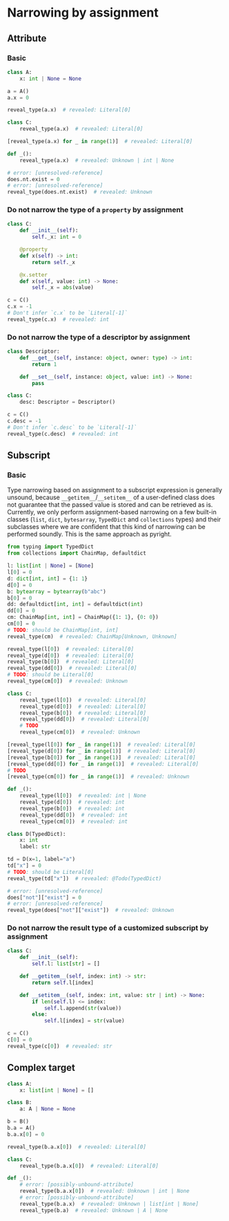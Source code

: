 # Narrowing by assignment

## Attribute

### Basic

```py
class A:
    x: int | None = None

a = A()
a.x = 0

reveal_type(a.x)  # revealed: Literal[0]

class C:
    reveal_type(a.x)  # revealed: Literal[0]

[reveal_type(a.x) for _ in range(1)]  # revealed: Literal[0]

def _():
    reveal_type(a.x)  # revealed: Unknown | int | None

# error: [unresolved-reference]
does.nt.exist = 0
# error: [unresolved-reference]
reveal_type(does.nt.exist)  # revealed: Unknown
```

### Do not narrow the type of a `property` by assignment

```py
class C:
    def __init__(self):
        self._x: int = 0

    @property
    def x(self) -> int:
        return self._x

    @x.setter
    def x(self, value: int) -> None:
        self._x = abs(value)

c = C()
c.x = -1
# Don't infer `c.x` to be `Literal[-1]`
reveal_type(c.x)  # revealed: int
```

### Do not narrow the type of a descriptor by assignment

```py
class Descriptor:
    def __get__(self, instance: object, owner: type) -> int:
        return 1

    def __set__(self, instance: object, value: int) -> None:
        pass

class C:
    desc: Descriptor = Descriptor()

c = C()
c.desc = -1
# Don't infer `c.desc` to be `Literal[-1]`
reveal_type(c.desc)  # revealed: int
```

## Subscript

### Basic

Type narrowing based on assignment to a subscript expression is generally unsound, because
`__getitem__`/`__setitem__` of a user-defined class does not guarantee that the passed value is
stored and can be retrieved as is. Currently, we only perform assignment-based narrowing on a few
built-in classes (`list`, `dict`, `bytesarray`, `TypedDict` and `collections` types) and their
subclasses where we are confident that this kind of narrowing can be performed soundly. This is the
same approach as pyright.

```py
from typing import TypedDict
from collections import ChainMap, defaultdict

l: list[int | None] = [None]
l[0] = 0
d: dict[int, int] = {1: 1}
d[0] = 0
b: bytearray = bytearray(b"abc")
b[0] = 0
dd: defaultdict[int, int] = defaultdict(int)
dd[0] = 0
cm: ChainMap[int, int] = ChainMap({1: 1}, {0: 0})
cm[0] = 0
# TODO: should be ChainMap[int, int]
reveal_type(cm)  # revealed: ChainMap[Unknown, Unknown]

reveal_type(l[0])  # revealed: Literal[0]
reveal_type(d[0])  # revealed: Literal[0]
reveal_type(b[0])  # revealed: Literal[0]
reveal_type(dd[0])  # revealed: Literal[0]
# TODO: should be Literal[0]
reveal_type(cm[0])  # revealed: Unknown

class C:
    reveal_type(l[0])  # revealed: Literal[0]
    reveal_type(d[0])  # revealed: Literal[0]
    reveal_type(b[0])  # revealed: Literal[0]
    reveal_type(dd[0])  # revealed: Literal[0]
    # TODO
    reveal_type(cm[0])  # revealed: Unknown

[reveal_type(l[0]) for _ in range(1)]  # revealed: Literal[0]
[reveal_type(d[0]) for _ in range(1)]  # revealed: Literal[0]
[reveal_type(b[0]) for _ in range(1)]  # revealed: Literal[0]
[reveal_type(dd[0]) for _ in range(1)]  # revealed: Literal[0]
# TODO
[reveal_type(cm[0]) for _ in range(1)]  # revealed: Unknown

def _():
    reveal_type(l[0])  # revealed: int | None
    reveal_type(d[0])  # revealed: int
    reveal_type(b[0])  # revealed: int
    reveal_type(dd[0])  # revealed: int
    reveal_type(cm[0])  # revealed: int

class D(TypedDict):
    x: int
    label: str

td = D(x=1, label="a")
td["x"] = 0
# TODO: should be Literal[0]
reveal_type(td["x"])  # revealed: @Todo(TypedDict)

# error: [unresolved-reference]
does["not"]["exist"] = 0
# error: [unresolved-reference]
reveal_type(does["not"]["exist"])  # revealed: Unknown
```

### Do not narrow the result type of a customized subscript by assignment

```py
class C:
    def __init__(self):
        self.l: list[str] = []

    def __getitem__(self, index: int) -> str:
        return self.l[index]

    def __setitem__(self, index: int, value: str | int) -> None:
        if len(self.l) <= index:
            self.l.append(str(value))
        else:
            self.l[index] = str(value)

c = C()
c[0] = 0
reveal_type(c[0])  # revealed: str
```

## Complex target

```py
class A:
    x: list[int | None] = []

class B:
    a: A | None = None

b = B()
b.a = A()
b.a.x[0] = 0

reveal_type(b.a.x[0])  # revealed: Literal[0]

class C:
    reveal_type(b.a.x[0])  # revealed: Literal[0]

def _():
    # error: [possibly-unbound-attribute]
    reveal_type(b.a.x[0])  # revealed: Unknown | int | None
    # error: [possibly-unbound-attribute]
    reveal_type(b.a.x)  # revealed: Unknown | list[int | None]
    reveal_type(b.a)  # revealed: Unknown | A | None
```
